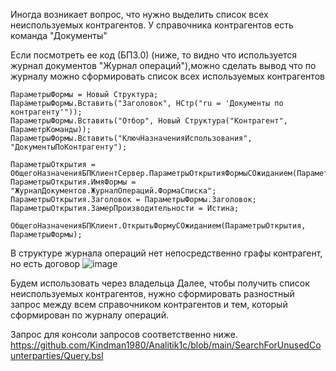 Иногда  возникает вопрос, что нужно выделить список всех неиспользуемых контрагентов.
У справочника контрагентов есть команда "Документы"

Если посмотреть ее код (БП3.0) (ниже, то видно что используется журнал документов "Журнал операций"),можно сделать вывод что по журналу 
можно сформировать список всех используемых контрагентов

	ПараметрыФормы = Новый Структура;
	ПараметрыФормы.Вставить("Заголовок", НСтр("ru = 'Документы по контрагенту'"));
	ПараметрыФормы.Вставить("Отбор", Новый Структура("Контрагент", ПараметрКоманды));
	ПараметрыФормы.Вставить("КлючНазначенияИспользования", "ДокументыПоКонтрагенту");
	
	ПараметрыОткрытия = ОбщегоНазначенияБПКлиентСервер.ПараметрыОткрытияФормыСОжиданием(ПараметрыВыполненияКоманды);
	ПараметрыОткрытия.ИмяФормы = "ЖурналДокументов.ЖурналОпераций.ФормаСписка";
	ПараметрыОткрытия.Заголовок = ПараметрыФормы.Заголовок;
	ПараметрыОткрытия.ЗамерПроизводительности = Истина;
	
	ОбщегоНазначенияБПКлиент.ОткрытьФормуСОжиданием(ПараметрыОткрытия, ПараметрыФормы);
  
В структуре журнала операций нет непосредственно графы контрагент, но есть договор
![image](https://user-images.githubusercontent.com/5235515/122880453-aeddb600-d342-11eb-9e81-ece3a4924a90.png)

Будем использовать через владельца
Далее, чтобы получить список неиспользуемых контрагентов, нужно сформировать разностный запрос между всем справочником контрагентов и тем, который сформирован по журналу операций.

Запрос для консоли запросов соответственно ниже. 
https://github.com/Kindman1980/Analitik1c/blob/main/SearchForUnusedCounterparties/Query.bsl
